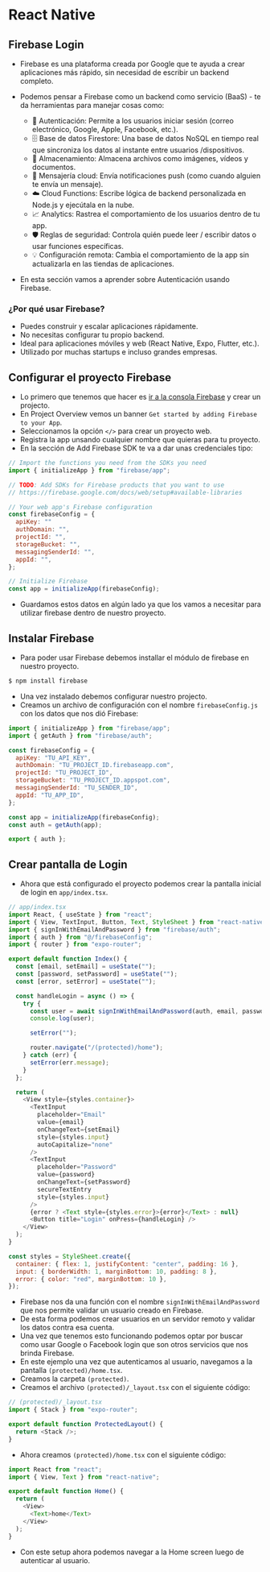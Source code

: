 # React Native

## Firebase Login

- Firebase es una plataforma creada por Google que te ayuda a crear aplicaciones más rápido, sin necesidad de escribir un backend completo.
- Podemos pensar a Firebase como un backend como servicio (BaaS) - te da herramientas para manejar cosas como:

  - 🔐 Autenticación: Permite a los usuarios iniciar sesión (correo electrónico, Google, Apple, Facebook, etc.).
  - 🗄️ Base de datos Firestore: Una base de datos NoSQL en tiempo real que sincroniza los datos al instante entre usuarios /dispositivos.
  - 💾 Almacenamiento: Almacena archivos como imágenes, vídeos y documentos.
  - 💬 Mensajería cloud: Envía notificaciones push (como cuando alguien te envía un mensaje).
  - ☁️ Cloud Functions: Escribe lógica de backend personalizada en Node.js y ejecútala en la nube.
  - 📈 Analytics: Rastrea el comportamiento de los usuarios dentro de tu app.
  - 🛡️ Reglas de seguridad: Controla quién puede leer / escribir datos o usar funciones específicas.
  - 💡 Configuración remota: Cambia el comportamiento de la app sin actualizarla en las tiendas de aplicaciones.

- En esta sección vamos a aprender sobre Autenticación usando Firebase.

### ¿Por qué usar Firebase?

- Puedes construir y escalar aplicaciones rápidamente.
- No necesitas configurar tu propio backend.
- Ideal para aplicaciones móviles y web (React Native, Expo, Flutter, etc.).
- Utilizado por muchas startups e incluso grandes empresas.

## Configurar el proyecto Firebase

- Lo primero que tenemos que hacer es [ir a la consola Firebase](https://firebase.google.com) y crear un projecto.
- En Project Overview vemos un banner `Get started by adding Firebase to your App`.
- Seleccionamos la opción `</>` para crear un proyecto web.
- Registra la app unsando cualquier nombre que quieras para tu proyecto.
- En la sección de Add Firebase SDK te va a dar unas credenciales tipo:

```javascript
// Import the functions you need from the SDKs you need
import { initializeApp } from "firebase/app";

// TODO: Add SDKs for Firebase products that you want to use
// https://firebase.google.com/docs/web/setup#available-libraries

// Your web app's Firebase configuration
const firebaseConfig = {
  apiKey: ""
  authDomain: "",
  projectId: "",
  storageBucket: "",
  messagingSenderId: "",
  appId: "",
};

// Initialize Firebase
const app = initializeApp(firebaseConfig);
```

- Guardamos estos datos en algún lado ya que los vamos a necesitar para utilizar firebase dentro de nuestro proyecto.

## Instalar Firebase

- Para poder usar Firebase debemos installar el módulo de firebase en nuestro proyecto.

```bash
$ npm install firebase
```

- Una vez instalado debemos configurar nuestro projecto.
- Creamos un archivo de configuración con el nombre `firebaseConfig.js` con los datos que nos dió Firebase:

```javascript
import { initializeApp } from "firebase/app";
import { getAuth } from "firebase/auth";

const firebaseConfig = {
  apiKey: "TU_API_KEY",
  authDomain: "TU_PROJECT_ID.firebaseapp.com",
  projectId: "TU_PROJECT_ID",
  storageBucket: "TU_PROJECT_ID.appspot.com",
  messagingSenderId: "TU_SENDER_ID",
  appId: "TU_APP_ID",
};

const app = initializeApp(firebaseConfig);
const auth = getAuth(app);

export { auth };
```

## Crear pantalla de Login

- Ahora que está configurado el proyecto podemos crear la pantalla inicial de login en `app/index.tsx`.

```javascript
// app/index.tsx
import React, { useState } from "react";
import { View, TextInput, Button, Text, StyleSheet } from "react-native";
import { signInWithEmailAndPassword } from "firebase/auth";
import { auth } from "@/firebaseConfig";
import { router } from "expo-router";

export default function Index() {
  const [email, setEmail] = useState("");
  const [password, setPassword] = useState("");
  const [error, setError] = useState("");

  const handleLogin = async () => {
    try {
      const user = await signInWithEmailAndPassword(auth, email, password);
      console.log(user);

      setError("");

      router.navigate("/(protected)/home");
    } catch (err) {
      setError(err.message);
    }
  };

  return (
    <View style={styles.container}>
      <TextInput
        placeholder="Email"
        value={email}
        onChangeText={setEmail}
        style={styles.input}
        autoCapitalize="none"
      />
      <TextInput
        placeholder="Password"
        value={password}
        onChangeText={setPassword}
        secureTextEntry
        style={styles.input}
      />
      {error ? <Text style={styles.error}>{error}</Text> : null}
      <Button title="Login" onPress={handleLogin} />
    </View>
  );
}

const styles = StyleSheet.create({
  container: { flex: 1, justifyContent: "center", padding: 16 },
  input: { borderWidth: 1, marginBottom: 10, padding: 8 },
  error: { color: "red", marginBottom: 10 },
});
```

- Firebase nos da una función con el nombre `signInWithEmailAndPassword` que nos permite validar un usuario creado en Firebase.
- De esta forma podemos crear usuarios en un servidor remoto y validar los datos contra esa cuenta.
- Una vez que tenemos esto funcionando podemos optar por buscar como usar Google o Facebook login que son otros servicios que nos brinda Firebase.
- En este ejemplo una vez que autenticamos al usuario, navegamos a la pantalla `(protected)/home.tsx`.
- Creamos la carpeta `(protected)`.
- Creamos el archivo `(protected)/_layout.tsx` con el siguiente código:

```javascript
// (protected)/_layout.tsx
import { Stack } from "expo-router";

export default function ProtectedLayout() {
  return <Stack />;
}
```

- Ahora creamos `(protected)/home.tsx` con el siguiente código:

```javascript
import React from "react";
import { View, Text } from "react-native";

export default function Home() {
  return (
    <View>
      <Text>home</Text>
    </View>
  );
}
```

- Con este setup ahora podemos navegar a la Home screen luego de autenticar al usuario.
